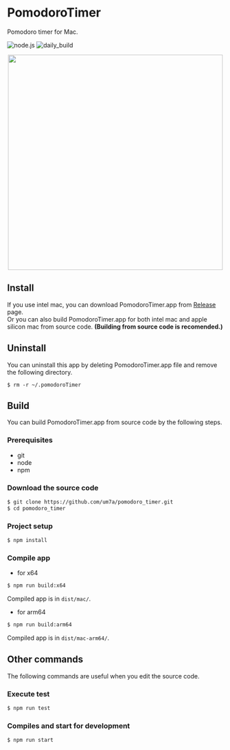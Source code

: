 # PomodoroTimer

Pomodoro timer for Mac.

![node.js](https://github.com/um7a/pomodoro_timer/actions/workflows/node.js.yml/badge.svg?branch=main)
![daily_build](https://github.com/um7a/pomodoro_timer/actions/workflows/daily_build.yml/badge.svg?branch=main)

<div align="center">
  <img src="https://github.com/um7a/pomodoro_timer/raw/v0.4.1/docs/pomodoro_timer_on_desktop.png" width="500px">
</div>

## Install

If you use intel mac, you can download PomodoroTimer.app from [Release](https://github.com/um7a/pomodoro_timer/releases) page.  
Or you can also build PomodoroTimer.app for both intel mac and apple silicon mac from source code. **(Building from source code is recomended.)**

## Uninstall

You can uninstall this app by deleting PomodoroTimer.app file and remove the following directory.

```
$ rm -r ~/.pomodoroTimer
```

## Build

You can build PomodoroTimer.app from source code by the following steps.

### Prerequisites

- git
- node
- npm

### Download the source code

```bash
$ git clone https://github.com/um7a/pomodoro_timer.git
$ cd pomodoro_timer
```

### Project setup

```bash
$ npm install
```

### Compile app

- for x64

```bash
$ npm run build:x64
```

Compiled app is in `dist/mac/`.

- for arm64

```bash
$ npm run build:arm64
```

Compiled app is in `dist/mac-arm64/`.

## Other commands

The following commands are useful when you edit the source code.

### Execute test

```bash
$ npm run test
```

### Compiles and start for development

```bash
$ npm run start
```
